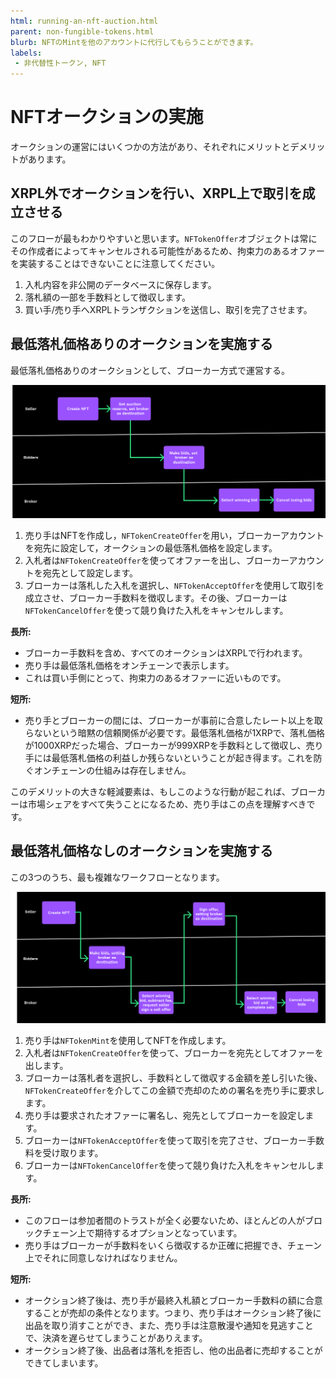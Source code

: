 ```yaml
---
html: running-an-nft-auction.html
parent: non-fungible-tokens.html
blurb: NFTのMintを他のアカウントに代行してもらうことができます。
labels:
 - 非代替性トークン, NFT
---
```

# NFTオークションの実施

オークションの運営にはいくつかの方法があり、それぞれにメリットとデメリットがあります。

## XRPL外でオークションを行い、XRPL上で取引を成立させる

このフローが最もわかりやすいと思います。`NFTokenOffer`オブジェクトは常にその作成者によってキャンセルされる可能性があるため、拘束力のあるオファーを実装することはできないことに注意してください。

1. 入札内容を非公開のデータベースに保存します。
2. 落札額の一部を手数料として徴収します。
3. 買い手/売り手へXRPLトランザクションを送信し、取引を完了させます。

## 最低落札価格ありのオークションを実施する

最低落札価格ありのオークションとして、ブローカー方式で運営する。

![ブローカー方式で最低落札価格ありのオークション](img/nft-auction1.png "ブローカー方式で最低落札価格ありのオークション")

1. 売り手はNFTを作成し，`NFTokenCreateOffer`を用い，ブローカーアカウントを宛先に設定して，オークションの最低落札価格を設定します。
1. 入札者は`NFTokenCreateOffer`を使ってオファーを出し、ブローカーアカウントを宛先として設定します。
1. ブローカーは落札した入札を選択し、`NFTokenAcceptOffer`を使用して取引を成立させ、ブローカー手数料を徴収します。その後、ブローカーは`NFTokenCancelOffer`を使って競り負けた入札をキャンセルします。

**長所:**

- ブローカー手数料を含め、すべてのオークションはXRPLで行われます。
- 売り手は最低落札価格をオンチェーンで表示します。
- これは買い手側にとって、拘束力のあるオファーに近いものです。

**短所:**

- 売り手とブローカーの間には、ブローカーが事前に合意したレート以上を取らないという暗黙の信頼関係が必要です。最低落札価格が1XRPで、落札価格が1000XRPだった場合、ブローカーが999XRPを手数料として徴収し、売り手には最低落札価格の利益しか残らないということが起き得ます。これを防ぐオンチェーンの仕組みは存在しません。

このデメリットの大きな軽減要素は、もしこのような行動が起これば、ブローカーは市場シェアをすべて失うことになるため、売り手はこの点を理解すべきです。

## 最低落札価格なしのオークションを実施する

この3つのうち、最も複雑なワークフローとなります。

![ブローカー方式で最低落札価格なしのオークション](img/nft-auction2.png "ブローカー方式で最低落札価格なしのオークション")

1. 売り手は`NFTokenMint`を使用してNFTを作成します。
1. 入札者は`NFTokenCreateOffer`を使って、ブローカーを宛先としてオファーを出します。
1. ブローカーは落札者を選択し、手数料として徴収する金額を差し引いた後、`NFTokenCreateOffer`を介してこの金額で売却のための署名を売り手に要求します。
1. 売り手は要求されたオファーに署名し、宛先としてブローカーを設定します。
1. ブローカーは`NFTokenAcceptOffer`を使って取引を完了させ、ブローカー手数料を受け取ります。
1. ブローカーは`NFTokenCancelOffer`を使って競り負けた入札をキャンセルします。

**長所:**

- このフローは参加者間のトラストが全く必要ないため、ほとんどの人がブロックチェーン上で期待するオプションとなっています。
- 売り手はブローカーが手数料をいくら徴収するか正確に把握でき、チェーン上でそれに同意しなければなりません。

**短所:**

- オークション終了後は、売り手が最終入札額とブローカー手数料の額に合意することが売却の条件となります。つまり、売り手はオークション終了後に出品を取り消すことができ、また、売り手は注意散漫や通知を見逃すことで、決済を遅らせてしまうことがありえます。
- オークション終了後、出品者は落札を拒否し、他の出品者に売却することができてしまいます。
